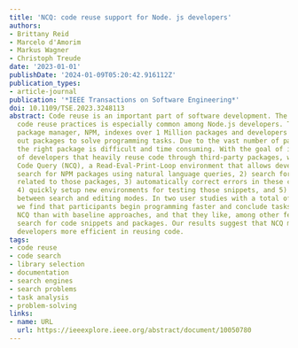 ```yaml
---
title: 'NCQ: code reuse support for Node. js developers'
authors:
- Brittany Reid
- Marcelo d'Amorim
- Markus Wagner
- Christoph Treude
date: '2023-01-01'
publishDate: '2024-01-09T05:20:42.916112Z'
publication_types:
- article-journal
publication: '*IEEE Transactions on Software Engineering*'
doi: 10.1109/TSE.2023.3248113
abstract: Code reuse is an important part of software development. The adoption of
  code reuse practices is especially common among Node.js developers. The Node.js
  package manager, NPM, indexes over 1 Million packages and developers often seek
  out packages to solve programming tasks. Due to the vast number of packages, selecting
  the right package is difficult and time consuming. With the goal of improving productivity
  of developers that heavily reuse code through third-party packages, we present Node
  Code Query (NCQ), a Read-Eval-Print-Loop environment that allows developers to 1)
  search for NPM packages using natural language queries, 2) search for code snippets
  related to those packages, 3) automatically correct errors in these code snippets,
  4) quickly setup new environments for testing those snippets, and 5) transition
  between search and editing modes. In two user studies with a total of 20 participants,
  we find that participants begin programming faster and conclude tasks faster with
  NCQ than with baseline approaches, and that they like, among other features, the
  search for code snippets and packages. Our results suggest that NCQ makes Node.js
  developers more efficient in reusing code.
tags:
- code reuse
- code search
- library selection
- documentation
- search engines
- search problems
- task analysis
- problem-solving
links:
- name: URL
  url: https://ieeexplore.ieee.org/abstract/document/10050780
---
```

